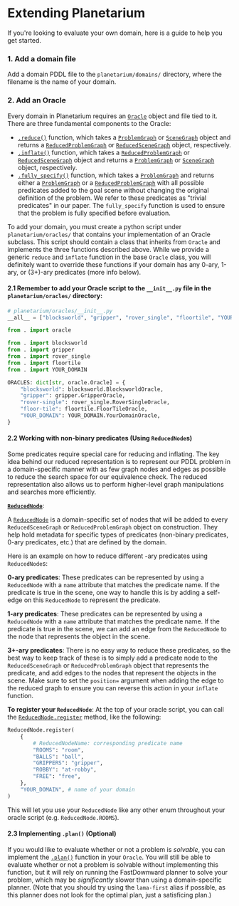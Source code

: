 # Extending Planetarium

If you're looking to evaluate your own domain, here is a guide to help you get started.

### 1. Add a domain file
Add a domain PDDL file to the `planetarium/domains/` directory, where the filename is the name of your domain.

### 2. Add an Oracle

Every domain in Planetarium requires an [`Oracle`](https://github.com/BatsResearch/planetarium/blob/main/planetarium/oracles/oracle.py#L8) object and file tied to it.
There are three fundamental components to the Oracle:

- [`.reduce()`](https://github.com/BatsResearch/planetarium/blob/main/planetarium/oracles/oracle.py#L11) function, which takes a [`ProblemGraph`](https://github.com/BatsResearch/planetarium/blob/main/planetarium/graph.py#L430) or [`SceneGraph`](https://github.com/BatsResearch/planetarium/blob/main/planetarium/graph.py#L391) object and returns a [`ReducedProblemGraph`](https://github.com/BatsResearch/planetarium/blob/main/planetarium/reduced_graph.py#L80) or [`ReducedSceneGraph`](https://github.com/BatsResearch/planetarium/blob/main/planetarium/reduced_graph.py#L48) object, respectively.
- [`.inflate()`](https://github.com/BatsResearch/planetarium/blob/main/planetarium/oracles/oracle.py#L26) function, which takes a [`ReducedProblemGraph`](https://github.com/BatsResearch/planetarium/blob/main/planetarium/reduced_graph.py#L80) or [`ReducedSceneGraph`](https://github.com/BatsResearch/planetarium/blob/main/planetarium/reduced_graph.py#L48) object and returns a [`ProblemGraph`](https://github.com/BatsResearch/planetarium/blob/main/planetarium/graph.py#L430) or [`SceneGraph`](https://github.com/BatsResearch/planetarium/blob/main/planetarium/graph.py#L391) object, respectively.
- [`.fully_specify()`](https://github.com/BatsResearch/planetarium/blob/main/planetarium/oracles/oracle.py#L40) function, which takes a [`ProblemGraph`](https://github.com/BatsResearch/planetarium/blob/main/planetarium/graph.py#L430) and returns either a [`ProblemGraph`](https://github.com/BatsResearch/planetarium/blob/main/planetarium/graph.py#L430) or a [`ReducedProblemGraph`](https://github.com/BatsResearch/planetarium/blob/main/planetarium/reduced_graph.py#L80) with all possible predicates added to the goal scene without changing the original definition of the problem.
We refer to these predicates as "trivial predicates" in our paper.
The `fully_specify` function is used to ensure that the problem is fully specified before evaluation.

To add your domain, you must create a python script under `planetarium/oracles/` that contains your implementation of an Oracle subclass.
This script should contain a class that inherits from `Oracle` and implements the three functions described above.
While we provide a generic `reduce` and `inflate` function in the base `Oracle` class, you will definitely want to override these functions if your domain has any 0-ary, 1-ary, or (3+)-ary predicates (more info below).

#### 2.1 Remember to add your Oracle script to the `__init__.py` file in the `planetarium/oracles/` directory:
```python
# planetarium/oracles/__init__.py
__all__ = ["blocksworld", "gripper", "rover_single", "floortile", "YOUR_DOMAIN"]

from . import oracle

from . import blocksworld
from . import gripper
from . import rover_single
from . import floortile
from . import YOUR_DOMAIN

ORACLES: dict[str, oracle.Oracle] = {
    "blocksworld": blocksworld.BlocksworldOracle,
    "gripper": gripper.GripperOracle,
    "rover-single": rover_single.RoverSingleOracle,
    "floor-tile": floortile.FloorTileOracle,
    "YOUR_DOMAIN": YOUR_DOMAIN.YourDomainOracle,
}
```

#### 2.2 Working with non-binary predicates (Using `ReducedNode`s)
Some predicates require special care for reducing and inflating.
The key idea behind our reduced representation is to represent our PDDL problem in a domain-specific manner with as few graph nodes and edges as possible to reduce the search space for our equivalence check.
The reduced representation also allows us to perform higher-level graph manipulations and searches more efficiently.

**[`ReducedNode`](https://github.com/BatsResearch/planetarium/blob/main/planetarium/reduced_graph.py#L9)**:

A [`ReducedNode`](https://github.com/BatsResearch/planetarium/blob/main/planetarium/reduced_graph.py#L9) is a domain-specific set of nodes that will be added to every `ReducedSceneGraph` or `ReducedProblemGraph` object on construction. They help hold metadata for specific types of predicates (non-binary predicates, 0-ary predicates, etc.) that are defined by the domain.

Here is an example on how to reduce different -ary predicates using `ReducedNode`s:

**0-ary predicates**:
These predicates can be represented by using a `ReducedNode` with a `name` attribute that matches the predicate name.
If the predicate is true in the scene, one way to handle this is by adding a self-edge on this `ReducedNode` to represent the predicate.

**1-ary predicates**:
These predicates can be represented by using a `ReducedNode` with a `name` attribute that matches the predicate name.
If the predicate is true in the scene, we can add an edge from the `ReducedNode` to the node that represents the object in the scene.

**3+-ary predicates**:
There is no easy way to reduce these predicates, so the best way to keep track of these is to simply add a predicate node to the `ReducedSceneGraph` or `ReducedProblemGraph` object that represents the predicate, and add edges to the nodes that represent the objects in the scene.
Make sure to set the `position=` argument when adding the edge to the reduced graph to ensure you can reverse this action in your `inflate` function.

**To register your `ReducedNode`**:
At the top of your oracle script, you can call the [`ReducedNode.register`](https://github.com/BatsResearch/planetarium/blob/main/planetarium/reduced_graph.py#L12) method, like the following:

```python
ReducedNode.register(
    {
        # ReducedNodeName: corresponding predicate name
        "ROOMS": "room",
        "BALLS": "ball",
        "GRIPPERS": "gripper",
        "ROBBY": "at-robby",
        "FREE": "free",
    },
    "YOUR_DOMAIN", # name of your domain
)
```

This will let you use your `ReducedNode` like any other enum throughout your oracle script (e.g. `ReducedNode.ROOMS`).

#### 2.3 Implementing `.plan()` (Optional)
If you would like to evaluate whether or not a problem is _solvable_, you can implement the [`.plan()`](https://github.com/BatsResearch/planetarium/blob/main/planetarium/oracles/oracle.py#L56) function in your `Oracle`.
You will still be able to evaluate whether or not a problem is solvable without implementing this function, but it will rely on running the FastDownward planner to solve your problem, which may be *significantly* slower than using a domain-specific planner.
(Note that you should try using the `lama-first` alias if possible, as this planner does not look for the optimal plan, just a satisficing plan.)